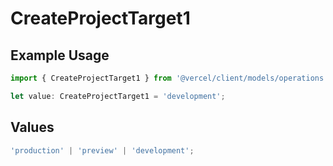 # CreateProjectTarget1

## Example Usage

```typescript
import { CreateProjectTarget1 } from '@vercel/client/models/operations';

let value: CreateProjectTarget1 = 'development';
```

## Values

```typescript
'production' | 'preview' | 'development';
```
